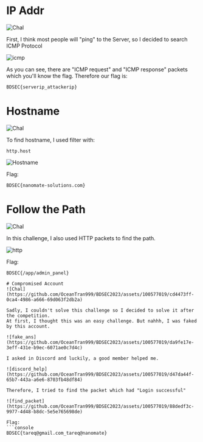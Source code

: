 # IP Addr
![Chal](https://github.com/OceanTran999/BDSEC2023/assets/100577019/7ca8a227-a11c-4074-94e3-798bd09ec237)

First, I think most people will "ping" to the Server, so I decided to search ICMP Protocol

![icmp](https://github.com/OceanTran999/BDSEC2023/assets/100577019/5585ef18-e61c-423d-9398-093d65aa6ec2)

As you can see, there are "ICMP request" and "ICMP response" packets which you'll know the flag.
Therefore our flag is:
```console
BDSEC{serverip_attackerip}
```

# Hostname
![Chal](https://github.com/OceanTran999/BDSEC2023/assets/100577019/566bc835-a7be-4834-9aad-18b4a73f13a8)

To find hostname, I used filter with:
```console
http.host
```

![Hostname](https://github.com/OceanTran999/BDSEC2023/assets/100577019/5bd8af52-3774-4b5c-b5d4-334b31214c7c)

Flag:
```console
BDSEC{nanomate-solutions.com}
```

# Follow the Path
![Chal](https://github.com/OceanTran999/BDSEC2023/assets/100577019/bd11b4b8-06ee-44dd-bccb-0348ea92b456)

In this challenge, I also used HTTP packets to find the path.

![http](https://github.com/OceanTran999/BDSEC2023/assets/100577019/1af22786-3d6a-40ef-9197-d75752daad86)

Flag: 
```console 
BDSEC{/app/admin_panel}

# Compromised Account
![Chal](https://github.com/OceanTran999/BDSEC2023/assets/100577019/cd4473ff-0ca4-4986-a666-69d063f2db2a)

Sadly, I couldn't solve this challenge so I decided to solve it after the competition.
At first, I thought this was an easy challenge. But nahhh, I was faked by this account.

![fake_ans](https://github.com/OceanTran999/BDSEC2023/assets/100577019/da9fe17e-3eff-431e-b9ec-6071ae0c7d4c)

I asked in Discord and luckily, a good member helped me.

![discord_help](https://github.com/OceanTran999/BDSEC2023/assets/100577019/d47da44f-65b7-443a-a6e6-8703fb48df84)

Therefore, I tried to find the packet which had "Login successful"

![find_packet](https://github.com/OceanTran999/BDSEC2023/assets/100577019/88dedf3c-9977-4d48-b8dc-5e5e765698de)

Flag:
```console
BDSEC{tareq@gmail.com_tareq@nanomate}
```
